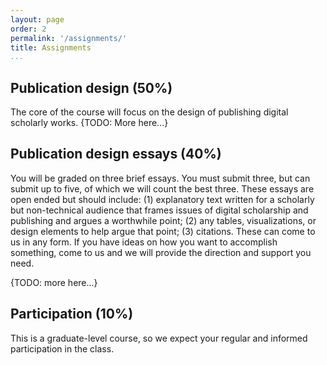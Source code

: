 ```yaml
---
layout: page
order: 2
permalink: '/assignments/'
title: Assignments
...
```


## Publication design (50%)

The core of the course will focus on the design of publishing digital scholarly works. {TODO: More here...} 

## Publication design essays (40%)

You will be graded on three brief essays. You must submit three, but can submit up to five, of which we will count the best three. These essays are open ended but should include: (1) explanatory text written for a scholarly but non-technical audience that frames issues of digital scholarship and publishing and argues a worthwhile point; (2) any tables, visualizations, or design elements to help argue that point; (3) citations. These can come to us in any form. If you have ideas on how you want to accomplish something, come to us and we will provide the direction and support you need. 

{TODO: more here...} 

## Participation (10%)

This is a graduate-level course, so we expect your regular and informed participation in the class.
